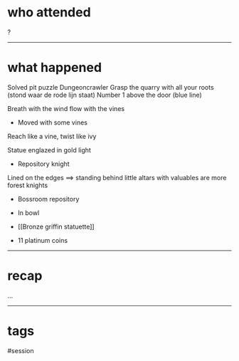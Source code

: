 # who attended

?

---
# what happened

Solved pit puzzle
Dungeoncrawler
Grasp the quarry with all your roots (stond waar de rode lijn staat)
Number 1 above the door (blue line)

Breath with the wind flow with the vines
- Moved with some vines

Reach like a vine, twist like ivy

Statue englazed in gold light
- Repository knight

Lined on the edges ==> standing behind little altars with valuables are more forest knights

- Bossroom repository
- In bowl

- [[Bronze griffin statuette]]
- 11 platinum coins

---
# recap

...

---
# tags

#session